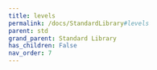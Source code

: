 ```yaml
---
title: levels
permalink: /docs/StandardLibrary#levels
parent: std
grand_parent: Standard Library
has_children: False
nav_order: 7
---
```

